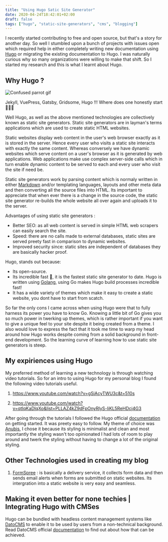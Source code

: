 ```yaml
---
title: "Using Hugo Satic Site Generator"
date: 2020-04-24T18:42:01+02:00
draft: false
tags: ["hugo", "static-site-generators", "cms", "blogging"]
---
```


I recently started contributing to free and open source, but that's a story for another day. So well I stumbled upon a bunch of projects with issues open which required help in either completely writing new documentation using [Hugo](https://discourse.gohugo.io/) or migrating the existing documentation to Hugo. I was naturally curious why so many organizations were willing to make that shift. So I started my research and this is what I learnt about Hugo.

## Why Hugo ?

<img src="https://media.giphy.com/media/5PSPV1ucLX31u/giphy.gif" alt="Confused parrot gif">

Jekyll, VuePress, Gatsby, Gridsome, Hugo !!! Where does one honestly start 🤷🏾‍♀️

Well Hugo, as well as the above mentioned technologies are collectively known as static site generators. Static site generators are in layman's terms applications which are used to create static HTML websites. 

Static websites display web content in the user's web browser exactly as it is stored in the server. Hence every user who visits a static site interacts with exactly the same content. Whereas conversely we have dynamic websites which serve content on a user's browser as it is generated by web applications. Web applications make use complex server-side calls which in turn enable dynamic content to be served to each and every user who visit the site if need be.

Static site generators work by parsing content which is normaly written in either [Markdown](https://guides.github.com/features/mastering-markdown/) and/or templating languages, layouts and other meta data and then converting all the source files into HTML. Its important to appreciate that when ever there is a change in the source code, the static site generator re-builds the whole website all over again and uploads it to the server. 

Advantages of using static site generators :

* Better SEO: as all web content is served in simple HTML web scrapers can easily search the site. 
* Speed: there are no calls made to external databases, static sites are served preety fast in comparison to dynamic websites.
* Improved security since: static sites are independent of databases they are basically hacker proof.

Hugo, stands out because:

* Its open-source.
* Its incredible fast 🚀, it is the fastest static site generator to date. Hugo is written using [Golang](https://golang.org/), using Go makes Hugo build processes incredible fast!
* It has a wide variety of themes which make it easy to create a static website, you dont have to start from scatch.

So far the only cons I came across when using Hugo were that to fully harness its power you have to know Go. Knowing a little bit of Go gives you so much power in twerking up themes, which is rather important if you want to give a unique feel to your site despite it being created from a theme. I also would love to express the fact that it took me time to warp my head around how Hugo works despite coming from a solid background in front-end development. So the learning curve of learning how to use static site generators is steep.

## My expiriences using Hugo

My preferred method of learning a new technology is through watching video tutorials.
So for an intro to using Hugo for my personal blog I found the following video tutorials useful.

1. https://www.youtube.com/watch?v=gSiAcyTWU3c&t=510s

2. https://www.youtube.com/watch?v=qtIqKaDlqXo&list=PLLAZ4kZ9dFpOnyRlyS-liKL5ReHDcj4G3

After going through the tutorials I followed the Hugo official [documentation](https://gohugo.io/getting-started/) on getting started. It was preety easy to follow. My theme of choice was [Anubis](https://themes.gohugo.io/hugo-theme-anubis/), I chose it because its styling is minimalist and clean and most importantly the styling wasn't too opinionated I had lots of room to play around and twerk the styling without having to change a lot of the original styling.

## Other Technologies used in creating my blog

1. [FormSpree](https://formspree.io/) : is basically a delivery service, it collects form data and then sends email alerts when forms are submitted on static websites. Its intergration into a static website is very easy and seamless.

## Making it even better for none techies | Integrating Hugo with CMSes

Hugo can be bundled with headless content management systems like [DatoCMS](https://www.datocms.com/) to enable it to be used by users from a non-technical background. Read DatoCMS official [documentation](https://www.datocms.com/docs/hugo) to find out about how that can be achieved.
